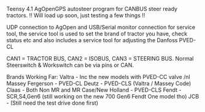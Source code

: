 Teensy 4.1 AgOpenGPS autosteer program for CANBUS steer ready tractors. !! Will load up soon, just testing a few things !!

UDP connection to AgOpen and USB/Serial monitor connection for service tool, the service tool is used to set the brand of tractor you have, check status etc and also includes a service tool for adjusting the Danfoss PVED-CL

CAN1 = TRACTOR BUS, CAN2 = ISOBUS, CAN3 = STEERING BUS. Normal Steerswitch & Workswitch can be via pins or CAN.

Brands Working Far:
Valtra - Inc the new models with PVED-CC valve /nl
Massey Fergerson - PVED-CL
Deutz - PVED-CLS (Valtra / Massey Code)
Claas - Both Non MR and MR
Case/New Holland - PVED-CLS
Fendt - SCR,S4,Gen6 (still working on the new 700 Gen6 Fendt One model tho)
JCB - (Still need the test drive done first)
